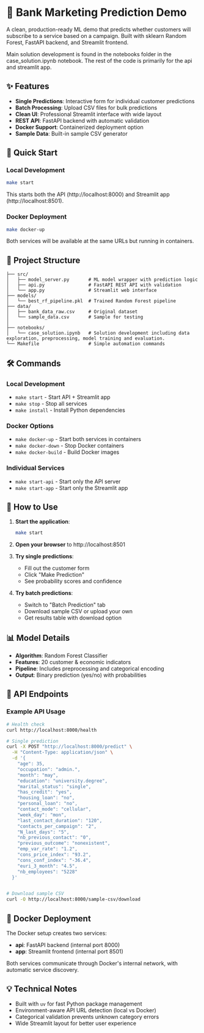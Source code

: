 # 🏦 Bank Marketing Prediction Demo

A clean, production-ready ML demo that predicts whether customers will subscribe to a service based on a campaign. Built with sklearn Random Forest, FastAPI backend, and Streamlit frontend.

Main solution development is found in the notebooks folder in the case_solution.ipynb notebook. The rest of the code is primarily for the api and streamlit app.

## ✨ Features

- **Single Predictions**: Interactive form for individual customer predictions
- **Batch Processing**: Upload CSV files for bulk predictions
- **Clean UI**: Professional Streamlit interface with wide layout
- **REST API**: FastAPI backend with automatic validation
- **Docker Support**: Containerized deployment option
- **Sample Data**: Built-in sample CSV generator

## 🚀 Quick Start

### Local Development
```bash
make start
```

This starts both the API (http://localhost:8000) and Streamlit app (http://localhost:8501).

### Docker Deployment
```bash
make docker-up
```

Both services will be available at the same URLs but running in containers.

## 📁 Project Structure

```
├── src/
│   ├── model_server.py       # ML model wrapper with prediction logic
│   ├── api.py                # FastAPI REST API with validation
│   └── app.py                # Streamlit web interface
├── models/
│   └── best_rf_pipeline.pkl  # Trained Random Forest pipeline
├── data/
│   ├── bank_data_raw.csv     # Original dataset
│   └── sample_data.csv       # Sample for testing
│
├── notebooks/
│   └── case_solution.ipynb   # Solution development including data exploration, preprocessing, model training and evaluation.
└── Makefile                  # Simple automation commands
```

## 🛠️ Commands

### Local Development
- `make start` - Start API + Streamlit app
- `make stop` - Stop all services  
- `make install` - Install Python dependencies

### Docker Options
- `make docker-up` - Start both services in containers
- `make docker-down` - Stop Docker containers
- `make docker-build` - Build Docker images

### Individual Services
- `make start-api` - Start only the API server
- `make start-app` - Start only the Streamlit app

## 🧪 How to Use

1. **Start the application**:
   ```bash
   make start
   ```

2. **Open your browser** to http://localhost:8501

3. **Try single predictions**:
   - Fill out the customer form
   - Click "Make Prediction"
   - See probability scores and confidence

4. **Try batch predictions**:
   - Switch to "Batch Prediction" tab
   - Download sample CSV or upload your own
   - Get results table with download option

## 📊 Model Details

- **Algorithm**: Random Forest Classifier
- **Features**: 20 customer & economic indicators
- **Pipeline**: Includes preprocessing and categorical encoding
- **Output**: Binary prediction (yes/no) with probabilities

## 🔌 API Endpoints

### Example API Usage

```bash
# Health check
curl http://localhost:8000/health

# Single prediction
curl -X POST "http://localhost:8000/predict" \
  -H "Content-Type: application/json" \
  -d '{
    "age": 35,
    "occupation": "admin.",
    "month": "may",
    "education": "university.degree",
    "marital_status": "single",
    "has_credit": "yes",
    "housing_loan": "no",
    "personal_loan": "no",
    "contact_mode": "cellular",
    "week_day": "mon",
    "last_contact_duration": "120",
    "contacts_per_campaign": "2",
    "N_last_days": "5",
    "nb_previous_contact": "0",
    "previous_outcome": "nonexistent",
    "emp_var_rate": "1.2",
    "cons_price_index": "93.2",
    "cons_conf_index": "-36.4",
    "euri_3_month": "4.5",
    "nb_employees": "5228"
  }'


# Download sample CSV
curl -O http://localhost:8000/sample-csv/download
```

## 🐳 Docker Deployment

The Docker setup creates two services:
- **api**: FastAPI backend (internal port 8000)
- **app**: Streamlit frontend (internal port 8501)

Both services communicate through Docker's internal network, with automatic service discovery.

## 💡 Technical Notes

- Built with `uv` for fast Python package management
- Environment-aware API URL detection (local vs Docker)
- Categorical validation prevents unknown category errors
- Wide Streamlit layout for better user experience
